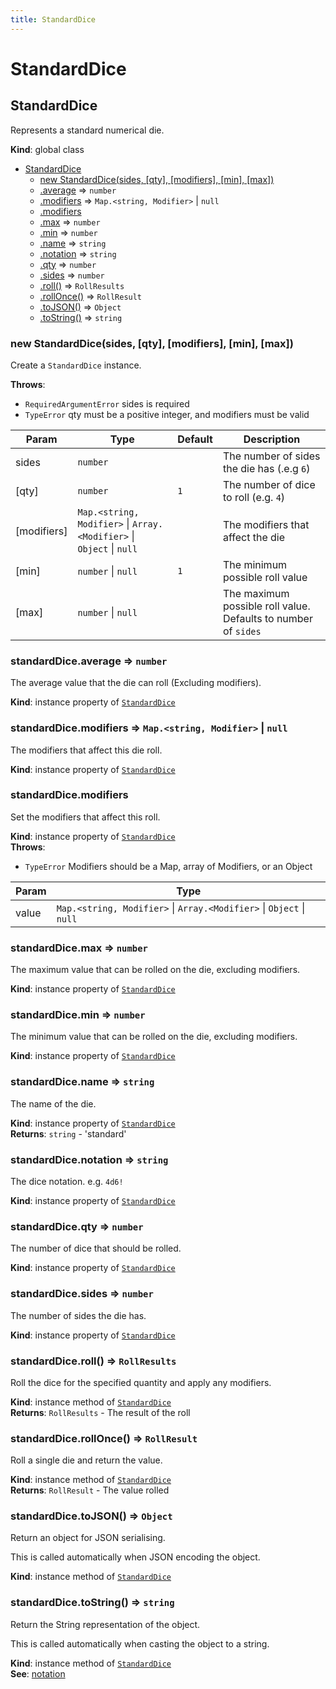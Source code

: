 ```yaml
---
title: StandardDice
---
```


# StandardDice

<a name="StandardDice"></a>

## StandardDice
Represents a standard numerical die.

**Kind**: global class  

* [StandardDice](#StandardDice)
    * [new StandardDice(sides, [qty], [modifiers], [min], [max])](#new_StandardDice_new)
    * [.average](#StandardDice+average) ⇒ <code>number</code>
    * [.modifiers](#StandardDice+modifiers) ⇒ <code>Map.&lt;string, Modifier&gt;</code> \| <code>null</code>
    * [.modifiers](#StandardDice+modifiers)
    * [.max](#StandardDice+max) ⇒ <code>number</code>
    * [.min](#StandardDice+min) ⇒ <code>number</code>
    * [.name](#StandardDice+name) ⇒ <code>string</code>
    * [.notation](#StandardDice+notation) ⇒ <code>string</code>
    * [.qty](#StandardDice+qty) ⇒ <code>number</code>
    * [.sides](#StandardDice+sides) ⇒ <code>number</code>
    * [.roll()](#StandardDice+roll) ⇒ <code>RollResults</code>
    * [.rollOnce()](#StandardDice+rollOnce) ⇒ <code>RollResult</code>
    * [.toJSON()](#StandardDice+toJSON) ⇒ <code>Object</code>
    * [.toString()](#StandardDice+toString) ⇒ <code>string</code>

<a name="new_StandardDice_new"></a>

### new StandardDice(sides, [qty], [modifiers], [min], [max])
Create a `StandardDice` instance.

**Throws**:

- <code>RequiredArgumentError</code> sides is required
- <code>TypeError</code> qty must be a positive integer, and modifiers must be valid


| Param | Type | Default | Description |
| --- | --- | --- | --- |
| sides | <code>number</code> |  | The number of sides the die has (.e.g `6`) |
| [qty] | <code>number</code> | <code>1</code> | The number of dice to roll (e.g. `4`) |
| [modifiers] | <code>Map.&lt;string, Modifier&gt;</code> \| <code>Array.&lt;Modifier&gt;</code> \| <code>Object</code> \| <code>null</code> | <code></code> | The modifiers that affect the die |
| [min] | <code>number</code> \| <code>null</code> | <code>1</code> | The minimum possible roll value |
| [max] | <code>number</code> \| <code>null</code> | <code></code> | The maximum possible roll value. Defaults to number of `sides` |

<a name="StandardDice+average"></a>

### standardDice.average ⇒ <code>number</code>
The average value that the die can roll (Excluding modifiers).

**Kind**: instance property of [<code>StandardDice</code>](#StandardDice)  
<a name="StandardDice+modifiers"></a>

### standardDice.modifiers ⇒ <code>Map.&lt;string, Modifier&gt;</code> \| <code>null</code>
The modifiers that affect this die roll.

**Kind**: instance property of [<code>StandardDice</code>](#StandardDice)  
<a name="StandardDice+modifiers"></a>

### standardDice.modifiers
Set the modifiers that affect this roll.

**Kind**: instance property of [<code>StandardDice</code>](#StandardDice)  
**Throws**:

- <code>TypeError</code> Modifiers should be a Map, array of Modifiers, or an Object


| Param | Type |
| --- | --- |
| value | <code>Map.&lt;string, Modifier&gt;</code> \| <code>Array.&lt;Modifier&gt;</code> \| <code>Object</code> \| <code>null</code> | 

<a name="StandardDice+max"></a>

### standardDice.max ⇒ <code>number</code>
The maximum value that can be rolled on the die, excluding modifiers.

**Kind**: instance property of [<code>StandardDice</code>](#StandardDice)  
<a name="StandardDice+min"></a>

### standardDice.min ⇒ <code>number</code>
The minimum value that can be rolled on the die, excluding modifiers.

**Kind**: instance property of [<code>StandardDice</code>](#StandardDice)  
<a name="StandardDice+name"></a>

### standardDice.name ⇒ <code>string</code>
The name of the die.

**Kind**: instance property of [<code>StandardDice</code>](#StandardDice)  
**Returns**: <code>string</code> - 'standard'  
<a name="StandardDice+notation"></a>

### standardDice.notation ⇒ <code>string</code>
The dice notation. e.g. `4d6!`

**Kind**: instance property of [<code>StandardDice</code>](#StandardDice)  
<a name="StandardDice+qty"></a>

### standardDice.qty ⇒ <code>number</code>
The number of dice that should be rolled.

**Kind**: instance property of [<code>StandardDice</code>](#StandardDice)  
<a name="StandardDice+sides"></a>

### standardDice.sides ⇒ <code>number</code>
The number of sides the die has.

**Kind**: instance property of [<code>StandardDice</code>](#StandardDice)  
<a name="StandardDice+roll"></a>

### standardDice.roll() ⇒ <code>RollResults</code>
Roll the dice for the specified quantity and apply any modifiers.

**Kind**: instance method of [<code>StandardDice</code>](#StandardDice)  
**Returns**: <code>RollResults</code> - The result of the roll  
<a name="StandardDice+rollOnce"></a>

### standardDice.rollOnce() ⇒ <code>RollResult</code>
Roll a single die and return the value.

**Kind**: instance method of [<code>StandardDice</code>](#StandardDice)  
**Returns**: <code>RollResult</code> - The value rolled  
<a name="StandardDice+toJSON"></a>

### standardDice.toJSON() ⇒ <code>Object</code>
Return an object for JSON serialising.

This is called automatically when JSON encoding the object.

**Kind**: instance method of [<code>StandardDice</code>](#StandardDice)  
<a name="StandardDice+toString"></a>

### standardDice.toString() ⇒ <code>string</code>
Return the String representation of the object.

This is called automatically when casting the object to a string.

**Kind**: instance method of [<code>StandardDice</code>](#StandardDice)  
**See**: [notation](#StandardDice+notation)  
